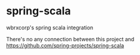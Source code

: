 # spring-scala
wbrxcorp's spring scala integration

There's no any connection between this project and https://github.com/spring-projects/spring-scala
